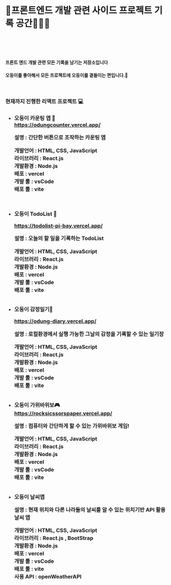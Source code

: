 <H1>📌프론트엔드 개발 관련 사이드 프로젝트 기록 공간👨🏿‍💻<H1>

<br/>

<h4>프론트 엔드 개발 관련 모든 기록을 남기는 저장소입니다<h4>
<H4>오둥이를 좋아해서 모든 프로젝트에 오둥이를 곁들이는 편입니다.🐥<H4>

<br/>

<H3>현재까지 진행한 리액트 프로젝트 💻<H3>



- 오둥이 카운팅 앱 🔢
  <br />
  https://odungcounter.vercel.app/

  설명 : 간단한 버튼으로 조작하는 카운팅 앱

  개발언어 : HTML, CSS, JavaScript
  <br />
  라이브러리 :  React.js 
  <br />
  개발환경 : Node.js
  <br />
  배포 : vercel
  <br />
  개발 툴 : vsCode
  <br />
  배포 툴 : vite
  
  <br />
- 오둥이 TodoList 📝

  https://todolist-pi-bay.vercel.app/

  설명 : 오늘의 할 일을 기록하는 TodoList
  
  개발언어 : HTML, CSS, JavaScript
  <br />
  라이브러리 :  React.js 
  <br />
  개발환경 : Node.js
  <br />
  배포 : vercel
  <br />
  개발 툴 : vsCode
  <br />
  배포 툴 : vite
  <br />
  <br />

- 오둥이 감정일기📖
  <br/>

  https://odung-diary.vercel.app/

  설명 : 로컬환경에서 실행 가능한 그날의 감정을 기록할 수 있는 일기장

  개발언어 : HTML, CSS, JavaScript
  <br />
  라이브러리 :  React.js 
  <br />
  개발환경 : Node.js
  <br />
  배포 : vercel
  <br />
  개발 툴 : vsCode
  <br />
  배포 툴 : vite
  <br />
  <br />
- 오둥이 가위바위보🎮
  <br />
  https://rocksicssorspaper.vercel.app/
  

  설명 : 컴퓨터와 간단하게 할 수 있는 가위바위보 게임!

  개발언어 : HTML, CSS, JavaScript
  <br />
  라이브러리 :  React.js 
  <br />
  개발환경 : Node.js
  <br />
  배포 : vercel
  <br />
  개발 툴 : vsCode
  <br />
  배포 툴 : vite
  <br />
    <br />

- 오둥이 날씨앱

  설명 : 현재 위치와 다른 나라들의 날씨를 알 수 있는 위치기반 API 활용 날씨 앱
 
    개발언어 : HTML, CSS, JavaScript
  <br />
  라이브러리 :  React.js , BootStrap
  <br />
  개발환경 : Node.js
  <br />
  배포 : vercel
  <br />
  개발 툴 : vsCode
  <br />
  배포 툴 : vite
  <br />
  사용 API : openWeatherAPI






